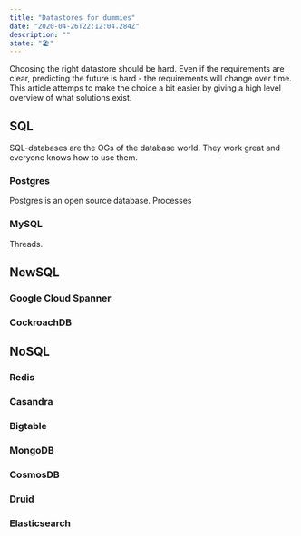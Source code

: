 ```yaml
---
title: "Datastores for dummies"
date: "2020-04-26T22:12:04.284Z"
description: ""
state: "🏖"
---
```


Choosing the right datastore should be hard. Even if the requirements are clear, predicting the future is hard - the requirements will change over time. This article attemps to make the choice a bit easier by giving a high level overview of what solutions exist.

## SQL

SQL-databases are the OGs of the database world. They work great and everyone knows how to use them.

### Postgres

Postgres is an open source database. Processes

### MySQL

Threads.

## NewSQL

### Google Cloud Spanner

### CockroachDB

## NoSQL

### Redis

### Casandra

### Bigtable

### MongoDB

### CosmosDB

### Druid

### Elasticsearch
